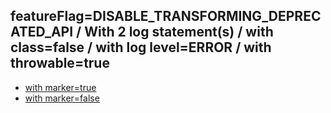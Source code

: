 ## featureFlag=DISABLE_TRANSFORMING_DEPRECATED_API / With 2 log statement(s) / with class=false / with log level=ERROR / with throwable=true

* [with marker=true](marker-true/index.md)
* [with marker=false](marker-false/index.md)


